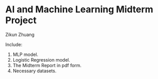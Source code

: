 # AI and Machine Learning Midterm Project

Zikun Zhuang

Include:

1. MLP model.
2. Logistic Regression model.
3. The Midterm Report in pdf form.
4. Necessary datasets.


